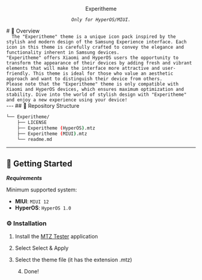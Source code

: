 <p align='center'>Experitheme</p>
<p align="center">
    <em><code>Only for HyperOS/MIUI.</code></em>
</p>
# 📍 Overview
<code>
  The "Experitheme" theme is a unique icon pack inspired by the stylish and modern design of the Samsung Experience interface. Each icon in this theme is carefully crafted to convey the elegance and functionality inherent in Samsung devices.
"Experitheme" offers Xiaomi and HyperOS users the opportunity to transform the appearance of their devices by adding fresh and vibrant elements that will make the interface more attractive and user-friendly. This theme is ideal for those who value an aesthetic approach and want to distinguish their device from others.
Please note that the "Experitheme" theme is only compatible with Xiaomi and HyperOS devices, which ensures maximum optimization and stability. Dive into the world of stylish design with "Experitheme" and enjoy a new experience using your device!
</code>
---
## 📂 Repository Structure

```sh
└── Experitheme/
    ├── LICENSE
    ├── Experitheme (HyperOS).mtz
    ├── Experitheme (MIUI).mtz
    └── readme.md
```

---
## 🚀 Getting Started

***Requirements***

Minimum supported system:

* **MIUI**: `MIUI 12`
* **HyperOS**: `HyperOS 1.0`
 ### ⚙️ Installation

1. Install the [MTZ Tester](https://www.google.com/url?sa=t&source=web&rct=j&opi=89978449&url=https://play.google.com/store/apps/details%3Fid%3Dcom.arteneta.miuithemetester&ved=2ahUKEwjHn-qTkJOLAxV4KBAIHaM0F5AQFnoECBoQAQ&usg=AOvVaw3N31BJ6_z37pNZU6-gH3Rf) application

2. Select Select & Apply

 3. Select the theme file (it has the extension .mtz)

    4. Done!
  
